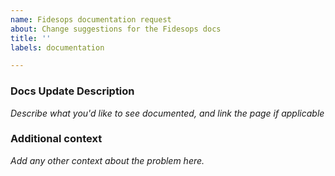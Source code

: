 ```yaml
---
name: Fidesops documentation request
about: Change suggestions for the Fidesops docs
title: ''
labels: documentation

---
```


### Docs Update Description

 _Describe what you'd like to see documented, and link the page if applicable_

### Additional context

_Add any other context about the problem here._
